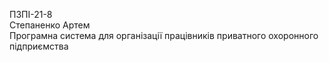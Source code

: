 ПЗПІ-21-8  
Степаненко Артем  
Програмна система для організації працівників приватного охоронного підприємства
